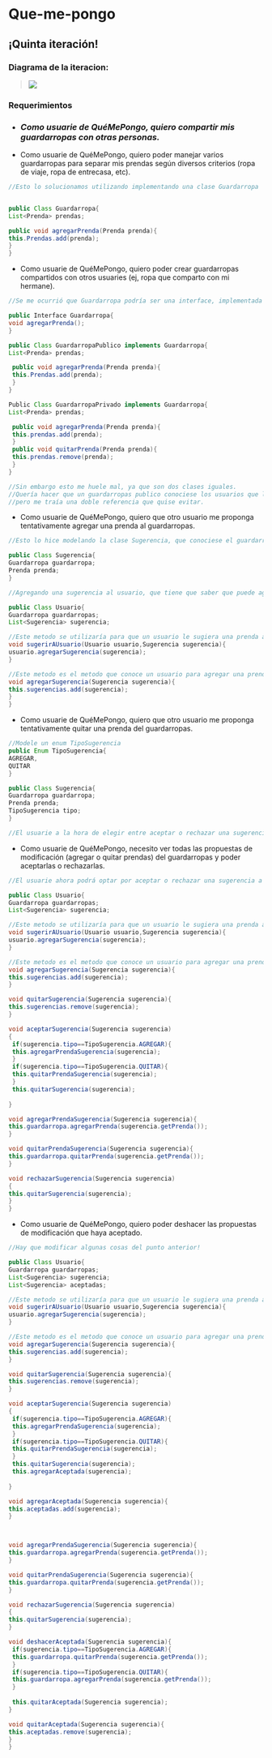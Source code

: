 # Que-me-pongo

## ¡Quinta iteración!

### Diagrama de la iteracion:
>  <IMG src="diagDeClasesIt5.jpeg">

### Requerimientos
- ###  _Como usuarie de QuéMePongo, quiero compartir mis guardarropas con otras personas._
* Como usuarie de QuéMePongo, quiero poder manejar varios guardarropas para separar mis
prendas según diversos criterios (ropa de viaje, ropa de entrecasa, etc).
 ```java
//Esto lo solucionamos utilizando implementando una clase Guardarropa


public Class Guardarropa{
List<Prenda> prendas; 

 public void agregarPrenda(Prenda prenda){
 this.Prendas.add(prenda);
 }
}
```
* Como usuarie de QuéMePongo, quiero poder crear guardarropas compartidos con otros
usuaries (ej, ropa que comparto con mi hermane).
```java
//Se me ocurrió que Guardarropa podría ser una interface, implementada por GuardarropaPublico y GuardarropaPrivado

public Interface Guardarropa{
void agregarPrenda();
}

public Class GuardarropaPublico implements Guardarropa{
List<Prenda> prendas; 

 public void agregarPrenda(Prenda prenda){
 this.Prendas.add(prenda);
 }
}

Public Class GuardarropaPrivado implements Guardarropa{
List<Prenda> prendas; 

 public void agregarPrenda(Prenda prenda){
 this.prendas.add(prenda);
 }
 public void quitarPrenda(Prenda prenda){
 this.prendas.remove(prenda);
 }
}

//Sin embargo esto me huele mal, ya que son dos clases iguales. 
//Quería hacer que un guardarropas publico conociese los usuarios que lo comparten, 
//pero me traía una doble referencia que quise evitar.
```
* Como usuarie de QuéMePongo, quiero que otro usuario me proponga tentativamente agregar
una prenda al guardarropas.
```java
//Esto lo hice modelando la clase Sugerencia, que conociese el guardarropas a modificar y la prenda.

public Class Sugerencia{
Guardarropa guardarropa;
Prenda prenda;
}

//Agregando una sugerencia al usuario, que tiene que saber que puede agregar esta prenda

public Class Usuario{
Guardarropa guardarropas;
List<Sugerencia> sugerencia;

//Este metodo se utilizaría para que un usuario le sugiera una prenda a otro
void sugerirAUsuario(Usuario usuario,Sugerencia sugerencia){
usuario.agregarSugerencia(sugerencia);
}

//Este metodo es el metodo que conoce un usuario para agregar una prenda a sus sugerencias pendientes
void agregarSugerencia(Sugerencia sugerencia){
this.sugerencias.add(sugerencia);
}
}
```
* Como usuarie de QuéMePongo, quiero que otro usuario me proponga tentativamente quitar
una prenda del guardarropas.
```java
//Modele un enum TipoSugerencia
public Enum TipoSugerencia{
AGREGAR,
QUITAR
}

public Class Sugerencia{
Guardarropa guardarropa;
Prenda prenda;
TipoSugerencia tipo;
}

//El usuarie a la hora de elegir entre aceptar o rechazar una sugerencia, verá si se quita o agrega la prenda.
```
* Como usuarie de QuéMePongo, necesito ver todas las propuestas de modificación (agregar o
quitar prendas) del guardarropas y poder aceptarlas o rechazarlas.
```java
//El usuarie ahora podrá optar por aceptar o rechazar una sugerencia a través de nuevos métodos.

public Class Usuario{
Guardarropa guardarropas;
List<Sugerencia> sugerencia;

//Este metodo se utilizaría para que un usuario le sugiera una prenda a otro
void sugerirAUsuario(Usuario usuario,Sugerencia sugerencia){
usuario.agregarSugerencia(sugerencia);
}

//Este metodo es el metodo que conoce un usuario para agregar una prenda a sus sugerencias pendientes
void agregarSugerencia(Sugerencia sugerencia){
this.sugerencias.add(sugerencia);
}

void quitarSugerencia(Sugerencia sugerencia){
this.sugerencias.remove(sugerencia);
}

void aceptarSugerencia(Sugerencia sugerencia)
{
 if(sugerencia.tipo==TipoSugerencia.AGREGAR){
 this.agregarPrendaSugerencia(sugerencia);
 }
 if(sugerencia.tipo==TipoSugerencia.QUITAR){
 this.quitarPrendaSugerencia(sugerencia);
 }
 this.quitarSugerencia(sugerencia);
 
}

void agregarPrendaSugerencia(Sugerencia sugerencia){
this.guardarropa.agregarPrenda(sugerencia.getPrenda());
}

void quitarPrendaSugerencia(Sugerencia sugerencia){
this.guardarropa.quitarPrenda(sugerencia.getPrenda());
}

void rechazarSugerencia(Sugerencia sugerencia)
{
this.quitarSugerencia(sugerencia);
}
}


```
* Como usuarie de QuéMePongo, quiero poder deshacer las propuestas de modificación que
haya aceptado.
```java
//Hay que modificar algunas cosas del punto anterior!

public Class Usuario{
Guardarropa guardarropas;
List<Sugerencia> sugerencia;
List<Sugerencia> aceptadas;

//Este metodo se utilizaría para que un usuario le sugiera una prenda a otro
void sugerirAUsuario(Usuario usuario,Sugerencia sugerencia){
usuario.agregarSugerencia(sugerencia);
}

//Este metodo es el metodo que conoce un usuario para agregar una prenda a sus sugerencias pendientes
void agregarSugerencia(Sugerencia sugerencia){
this.sugerencias.add(sugerencia);
}

void quitarSugerencia(Sugerencia sugerencia){
this.sugerencias.remove(sugerencia);
}

void aceptarSugerencia(Sugerencia sugerencia)
{
 if(sugerencia.tipo==TipoSugerencia.AGREGAR){
 this.agregarPrendaSugerencia(sugerencia);
 }
 if(sugerencia.tipo==TipoSugerencia.QUITAR){
 this.quitarPrendaSugerencia(sugerencia);
 }
 this.quitarSugerencia(sugerencia);
 this.agregarAceptada(sugerencia);
 
}

void agregarAceptada(Sugerencia sugerencia){
this.aceptadas.add(sugerencia);
}



void agregarPrendaSugerencia(Sugerencia sugerencia){
this.guardarropa.agregarPrenda(sugerencia.getPrenda());
}

void quitarPrendaSugerencia(Sugerencia sugerencia){
this.guardarropa.quitarPrenda(sugerencia.getPrenda());
}

void rechazarSugerencia(Sugerencia sugerencia)
{
this.quitarSugerencia(sugerencia);
}

void deshacerAceptada(Sugerencia sugerencia){
 if(sugerencia.tipo==TipoSugerencia.AGREGAR){
 this.guardarropa.quitarPrenda(sugerencia.getPrenda());
 }
 if(sugerencia.tipo==TipoSugerencia.QUITAR){
 this.guardarropa.agregarPrenda(sugerencia.getPrenda());
 }
 
 this.quitarAceptada(Sugerencia sugerencia);
}

void quitarAceptada(Sugerencia sugerencia){
this.aceptadas.remove(sugerencia);
}
}


```


  
